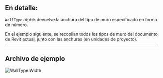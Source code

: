 ## En detalle:
`WallType.Width` devuelve la anchura del tipo de muro especificado en forma de número.

En el ejemplo siguiente, se recopilan todos los tipos de muro del documento de Revit actual, junto con las anchuras (en unidades de proyecto).
___
## Archivo de ejemplo

![WallType.Width](./Revit.Elements.WallType.Width_img.jpg)
